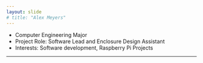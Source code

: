 ```yaml
---
layout: slide
# title: "Alex Meyers"
---
```


- Computer Engineering Major
- Project Role: Software Lead and Enclosure Design Assistant
- Interests: Software development, Raspberry Pi Projects

---
